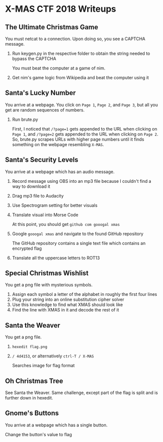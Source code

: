 # X-MAS CTF 2018 Writeups

## The Ultimate Christmas Game

   You must netcat to a connection. Upon doing so, you see a CAPTCHA message.
   
1. Run keygen.py in the respective folder to obtain the string needed to bypass the CAPTCHA

   You must beat the computer at a game of nim.
   
2. Get nim's game logic from Wikipedia and beat the computer using it

## Santa's Lucky Number

   You arrive at a webpage. You click on `Page 1`, `Page 2`, and `Page 3`, but all you get are
   random sequences of numbers.

1. Run brute.py

   First, I noticed that `/?page=1` gets appended to the URL when clicking on `Page 1`, and 
   `/?page=2` gets appended to the URL when clicking on `Page 2`. So, brute.py scrapes URLs with
   higher page numbers until it finds something on the webpage resembling `X-MAS`.

## Santa's Security Levels

   You arrive at a webpage which has an audio message.

1. Record message using OBS into an mp3 file because I couldn't find a way to download it
2. Drag mp3 file to Audacity 
3. Use Spectrogram setting for better visuals
4. Translate visual into Morse Code 

   At this point, you should get `github com gooogal xmas`

5. Google `gooogal xmas` and navigate to the found GitHub repository

   The GitHub repository contains a single text file which contains an encrypted flag

6. Translate all the uppercase letters to ROT13

## Special Christmas Wishlist

   You get a png file with mysterious symbols.

1. Assign each symbol a letter of the alphabet in roughly the first four lines
2. Plug your string into an online substitution cipher solver
3. Use this knowledge to find what XMAS should look like
5. Find the line with XMAS in it and decode the rest of it

## Santa the Weaver

   You get a png file.

1. `hexedit flag.png`
2. `/ 4d4153`, or alternatively `ctrl-T / X-MAS`

   Searches image for flag format

## Oh Christmas Tree

See Santa the Weaver. Same challenge, except part of the flag is split and is further down in hexedit.

## Gnome's Buttons

   You arrive at a webpage which has a single button.

   Change the button's value to flag